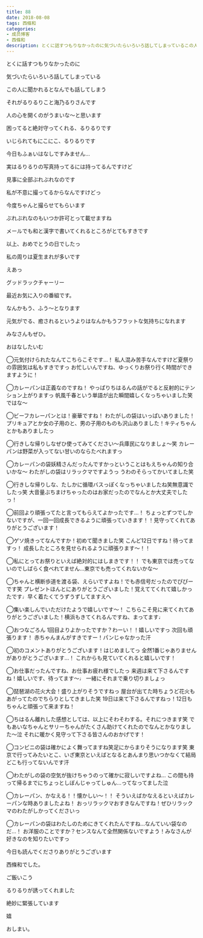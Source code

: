 ```yaml
---
title: 88
date: 2018-08-08
tags: 西條和
categories: 
- 成员博客
- 西條和
description: とくに話すつもりなかったのに気づいたらいろいろ話してしまっているこの人に聞かれるとなんでも話してしまうそれがるりるりこと海乃るりさんです...
---
```















とくに話すつもりなかったのに











気づいたらいろいろ話してしまっている














この人に聞かれるとなんでも話してしまう















それがるりるりこと海乃るりさんです














人の心を開くのがうまいな〜と思います











困ってると絶対守ってくれる、るりるりです











いじられてもにこにこ、るりるりです



















今日もふぁいはなしですみません…










実はるりるりの写真持ってるには持ってるんですけど








見事に全部ぶれぶれなのです









私が不意に撮ってるからなんですけどっ












今度ちゃんと撮らせてもらいます










ぶれぶれなのもいつか許可とって載せますね














メールでも和と漢字で書いてくれるところがとてもすきです











以上、おめでとうの日でしたっ











私の周りは夏生まれが多いです













えあっ












グッドラックチャーリー












最近お気に入りの番組です。











なんかもう、ふう〜となります













元気がでる、癒されるというよりはなんかもうフラットな気持ちになれます











みなさんもぜひ。
















おはなしたいむ






◯元気付けられたなんてこちらこそです…！
私人混み苦手なんですけど夏祭りの雰囲気は私もすきですっ
お忙しいんですね、ゆっくりお祭り行く時間ができますように！






◯カレーパンは正義なのですね！
やっぱりちはるんの話がでると反射的にテンション上がりますっ
帆風千春という単語が出た瞬間嬉しくなっちゃいました笑
ではな〜






◯ビーフカレーパンとは！豪華ですね！
わたがしの袋はいっぱいありました！プリキュアとか女の子用のと、男の子用のものも沢山ありました！キティちゃんとかもありましたっ





◯行きしな帰りしなぜひ使ってみてください〜兵庫民になりましょ〜笑
カレーパンは野菜が入ってない甘いのならたべれますっ






◯カレーパンの袋妖精さんだったんですかっということはもえちゃんの知り合いかな〜
わたがしの袋はリラックマですようっ
うわのそらってかいてました笑





◯行きしな帰りしな、たしかに循環バスっぽくなっちゃいましたね笑無意識でしたっ笑
大音量ぶちまけちゃったのはお家だったのでなんとか大丈夫でしたっ！




◯前回より頑張ってたと言ってもらえてよかったです…！
ちょっとずつでしかないですが、一回一回成長できるように頑張っていきます！！見守ってくれてありがとうございます！





◯ゲソ焼きってなんですか！初めて聞きました笑
こんど12日ですね！待ってますっ！
成長したところを見せられるように頑張ります〜！！




◯私にとってお祭りといえば絶対的にはしまきです！！
でも東京では売ってないのでしばらく食べれてません…東京でも売ってくれないかな〜






◯ちゃんと横断歩道を渡る袋、えらいですよね！でも赤信号だったのでぴぴーです笑
プレゼントほんとにありがとうございました！覚えててくれて嬉しかったです♩早く着たくてうずうずしてますえへ





◯集い楽しんでいただけたようで嬉しいです〜！
こちらこそ見に来てくれてありがとうございました！横浜もきてくれるんですね、まってます♩





◯おつなごろん
1回目よりよかったですか？わーい！！嬉しいですっ
次回も頑張ります！
赤ちゃんまんがすきですー！パンじゃなかった汗





◯初のコメントありがとうございます！はじめましてっ
全然1番じゃありませんがありがとうございます…！
これからも見ていてくれると嬉しいです！





◯お仕事だったんですね、お仕事お疲れ様でしたっ
来週は来て下さるんですね！嬉しいです、待ってます〜♩
一緒にそれまで乗り切りましょっ






◯琵琶湖の花火大会！盛り上がりそうですねっ
屋台が出てた時ちょうど花火もあがってたのでちらりとしてきました笑
19日は来て下さるんですねっ！12日もちゃんと頑張って来ますね！






◯ちはるん離れした感想としては、以上にそわそわする。それにつきます笑
でもあいなちゃんとサリーちゃんがたくさん助けてくれたのでなんとかなりました〜泣
それに暖かく見守って下さる皆さんのおかげです！








◯コンビニの袋は確かによく舞ってますね笑足にからまりそうになります笑
東京で行ってみたいとこ、いざ東京といえばとなるとあんまり思いつかなくて結局どこも行ってないんです汗






◯わたがしの袋の空気が抜けちゃうのって確かに寂しいですよね…
この間も持って帰るまでにちょっとしぼんじゃってしゅん…ってなってました泣







◯カレーパン、かなえる！！懐かしい〜！！
そういえばかなえるといえばカレーパンな時ありましたよね！
おっリラックマおすきなんですね！ぜひリラックマのわたがしかってくださいっ







◯カレーパンの袋はわたしのためにきてくれたんですね…なんていい袋なのだ…！
お洋服のことですか？センスなんて全然関係ないですよう！みなさんが好きなのを知りたいですっ












今日も読んでくださりありがとうございます












西條和でした。











ご飯いこう












るりるりが誘ってくれました












絶妙に緊張しています











嬉










おしまい。




